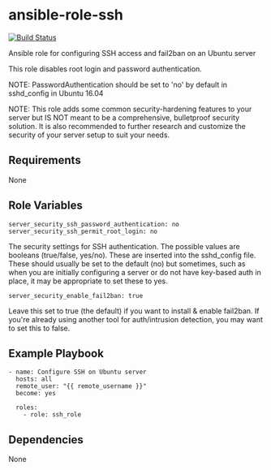 # ansible-role-ssh

[![Build Status](https://travis-ci.org/CMcDonald82/ansible-role-ssh.svg?branch=master)](https://travis-ci.org/CMcDonald82/ansible-role-ssh)

Ansible role for configuring SSH access and fail2ban on an Ubuntu server

This role disables root login and password authentication.

NOTE: PasswordAuthentication should be set to 'no' by default in sshd_config in Ubuntu 16.04

NOTE: This role adds some common security-hardening features to your server but IS NOT meant to be a comprehensive, bulletproof security solution. It is also recommended to further research and customize the security of your server setup to suit your needs. 

## Requirements

None

## Role Variables

```
server_security_ssh_password_authentication: no
server_security_ssh_permit_root_login: no
```

The security settings for SSH authentication. The possible values are booleans (true/false, yes/no). These are inserted into the sshd_config file. These should usually be set to the default (no) but sometimes, such as when you are initially configuring a server or do not have key-based auth in place, it may be appropriate to set these to yes.

```
server_security_enable_fail2ban: true
```

Leave this set to true (the default) if you want to install & enable fail2ban. If you're already using another tool for auth/intrusion detection, you may want to set this to false.

## Example Playbook

```
- name: Configure SSH on Ubuntu server
  hosts: all
  remote_user: "{{ remote_username }}"
  become: yes

  roles:
    - role: ssh_role
```

## Dependencies 

None